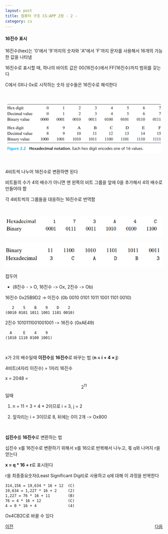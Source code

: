```yaml
---
layout: post
title: 컴퓨터 구조 CS:APP 2장 - 2 -
category: cs
---
```


#### 16진수 표시

16진수(hex)는 '0'에서 '9'까지의 숫자와 'A"에서 'F'까지 문자를 사용해서 16개의 가능한 값을 나타냄

16진수로 표시할 때, 하나의 바이트 값은 00(16진수)에서 FF(16진수)까지 범위를 갖는다

C에서 0X나 0x로 시작하는 숫자 상수들은 16진수로 해석한다

&nbsp;

![16진수의 표시](/assets/images/cs/cs_app_02_01_02.png)

&nbsp;

4비트씩 나누어 16진수로 변환하면 된다

비트들의 수가 4의 배수가 아니면 맨 왼쪽의 비트 그룹을 앞에 0을 추가해서 4의 배수로 만들어야 함

각 4비트씩의 그룹들을 대응하는 16진수로 번역함

&nbsp;

![16진수의 표시](/assets/images/cs/cs_app_02_01_03.png)

![16진수의 표시](/assets/images/cs/cs_app_02_01_04.png)

접두어

  - (8진수 - > O, 16진수 -> Ox, 2진수 -> Ob)
 
16진수 0x25B9D2 -> 이진수 (0b 0010 0101 1011 1001 1101 0010)

       2    5    B    9    D    2
    (0010 0101 1011 1001 1101 0010)   


2진수 1010111001001001 -> 16진수 (0xAE49)

      A     E    4    9
    (1010 1110 0100 1001)

&nbsp;

x가 2의 배수일때 **이진수**를 **16진수**로 바꾸는 법 (**n = i + 4 × j**)

4비트(4자리 이진수) = 1자리 16진수

  x = 2048 = $$ 2^{11} $$일때

  1. n = 11 = 3 + 4 * 2이므로 i = 3, j = 2
  
  2. 앞자리는 i = 3이므로 8, 뒤에는 0이 2개 -> Ox800

&nbsp; 

**십진수**를 **16진수**로 변환하는 법

십진수 x를 16진수로 변환하기 위해서 x를 16으로 반복해서 나누고, 몫 q와 나머지 r을 얻는다

**x = q * 16 + r**로 표시된다

r을 최종중요숫자(Least Significant Digit)로 사용하고 q에 대해 이 과정을 반복한다

    314,156 = 19,634 * 16 + 12  (C)  
    19,634 = 1,227 * 16 + 2     (2)  
    1,227 = 76 * 16 + 11        (B)  
    76 = 4 * 16 + 12            (C)
    4 = 0 * 16 + 4              (4)

Ox4CB2C로 바꿀 수 있다

<p style="display: flex; justify-content: space-between;">
  <a href="cs-02-01.html">이전</a>
  <a href="cs-02-03.html">다음</a>
</p>
